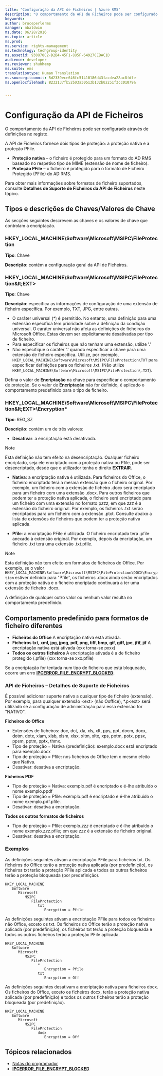 ```yaml
---
title: "Configuração da API de Ficheiros | Azure RMS"
description: "O comportamento da API de Ficheiros pode ser configurado através de definições no registo."
keywords: 
author: bruceperlerms
manager: mbaldwin
ms.date: 06/28/2016
ms.topic: article
ms.prod: 
ms.service: rights-management
ms.technology: techgroup-identity
ms.assetid: 930878C2-D2B4-45F1-885F-64927CEBAC1D
audience: developer
ms.reviewer: shubhamp
ms.suite: ems
translationtype: Human Translation
ms.sourcegitcommit: 5d2339ece646fc51410186d43facdea28ac8fdfe
ms.openlocfilehash: 8232137fb52b03a30513b132b02251f3cc01079a


---
```


# Configuração da API de Ficheiros


O comportamento da API de Ficheiros pode ser configurado através de definições no registo.

A API de Ficheiros fornece dois tipos de proteção: a proteção nativa e a proteção PFile.

-   **Proteção nativa** – o ficheiro é protegido para um formato do AD RMS baseado no respetivo tipo de MIME (extensão de nome de ficheiro).
-   **Proteção PFile** – o ficheiro é protegido para o formato de Ficheiro Protegido (PFile) do AD RMS.

Para obter mais informações sobre formatos de ficheiro suportados, consulte **Detalhes de Suporte de Ficheiros da API de Ficheiros** neste tópico.

## Tipos e descrições de Chaves/Valores de Chave

As secções seguintes descrevem as chaves e os valores de chave que controlam a encriptação.

### HKEY_LOCAL_MACHINE\Software\Microsoft\MSIPC\FileProtection

**Tipo**: Chave

**Descrição**: contém a configuração geral da API de Ficheiros.

### HKEY_LOCAL_MACHINE\Software\Microsoft\MSIPC\FileProtection\&lt;EXT&gt;

**Tipo**: Chave

**Descrição**: especifica as informações de configuração de uma extensão de ficheiro específica. Por exemplo, TXT, JPG, entre outras.

- O caráter universal (*) é permitido. No entanto, uma definição para uma extensão específica tem prioridade sobre a definição da condição universal. O caráter universal não afeta as definições de ficheiros do Microsoft Office. Estas devem ser explicitamente desativadas por tipo de ficheiro.
- Para especificar os ficheiros que não tenham uma extensão, utilize '.'
- Não especifique o caráter '.' quando especificar a chave para uma extensão de ficheiro específica. Utilize, por exemplo, `HKEY_LOCAL_MACHINE\Software\Microsoft\MSIPC\FileProtection\TXT` para especificar definições para os ficheiros .txt. (Não utilize `HKEY_LOCAL_MACHINE\Software\Microsoft\MSIPC\FileProtection\.TXT`).

Defina o valor de **Encriptação** na chave para especificar o comportamento de proteção. Se o valor de **Encriptação** não for definido, é aplicado o comportamento predefinido para o tipo de ficheiro.


### HKEY_LOCAL_MACHINE\Software\Microsoft\MSIPC\FileProtection\&lt;EXT&gt;\Encryption*

**Tipo**: REG_SZ

**Descrição**: contém um de três valores:

- **Desativar**: a encriptação está desativada.

> [!Note] 
> Esta definição não tem efeito na desencriptação. Qualquer ficheiro encriptado, seja ele encriptado com a proteção nativa ou Pfile, pode ser desencriptado, desde que o utilizador tenha o direito **EXTRAIR**.

- **Nativa**: a encriptação nativa é utilizada. Para ficheiros do Office, o ficheiro encriptado terá a mesma extensão que o ficheiro original. Por exemplo, um ficheiro com a extensão de ficheiro .docx será encriptado para um ficheiro com uma extensão .docx. Para outros ficheiros que podem ter a proteção nativa aplicada, o ficheiro será encriptado para um ficheiro com uma extensão no formato p*zzz*, em que *zzz* é a extensão do ficheiro original. Por exemplo, os ficheiros .txt serão encriptados para um ficheiro com a extensão .ptxt. Consulte abaixo a lista de extensões de ficheiros que podem ter a proteção nativa aplicada.

- **Pfile**: a encriptação PFile é utilizada. O ficheiro encriptado terá .pfile anexado à extensão original. Por exemplo, depois da encriptação, um ficheiro .txt terá uma extensão .txt.pfile.


> [!Note] 
> Esta definição não tem efeito em formatos de ficheiros do Office. Por exemplo, se o valor `HKEY_LOCAL_MACHINE\Software\Microsoft\MSIPC\FileProtection\DOCX\Encryption` estiver definido para &quot;Pfile”, os ficheiros .docx ainda serão encriptados com a proteção nativa e o ficheiro encriptado continuará a ter uma extensão de ficheiro .docx.

A definição de qualquer outro valor ou nenhum valor resulta no comportamento predefinido.

## Comportamento predefinido para formatos de ficheiro diferentes

-   **Ficheiros do Office** A encriptação nativa está ativada.
-   **Ficheiros txt, xml, jpg, jpeg, pdf, png, tiff, bmp, gif, giff, jpe, jfif, jif** A encriptação nativa está ativada (xxx torna-se pxxx)
-   **Todos os outros ficheiros** A encriptação ativada é a de ficheiro protegido (.pfile) (xxx torna-se xxx.pfile)

Se a encriptação for tentada num tipo de ficheiro que está bloqueado, ocorre um erro [**IPCERROR\_FILE\_ENCRYPT\_BLOCKED**](/rights-management/sdk/2.1/api/win/error%20codes).

### API de Ficheiros – Detalhes de Suporte de Ficheiros

É possível adicionar suporte nativo a qualquer tipo de ficheiro (extensão). Por exemplo, para qualquer extensão &lt;ext&gt; (não Ooffice), \*.p&lt;ext&gt; será utilizado se a configuração de administração para essa extensão for "NATIVO".

**Ficheiros do Office**

-   Extensões de ficheiros: doc, dot, xla, xls, xlt, pps, ppt, docm, docx, dotm, dotx, xlam, xlsb, xlsm, xlsx, xltm, xltx, xps, potm, potx, ppsx, ppsm, pptm, pptx, thmx.
-   Tipo de proteção = Nativa (predefinição): exemplo.docx está encriptado para exemplo.docx
-   Tipo de proteção = Pfile: nos ficheiros do Office tem o mesmo efeito que Nativa.
-   Desativar: desativa a encriptação.

**Ficheiros PDF**

-   Tipo de proteção = Nativa: exemplo.pdf é encriptado e é-lhe atribuído o nome exemplo.ppdf
-   Tipo de proteção = Pfile: exemplo.pdf é encriptado e é-lhe atribuído o nome exemplo.pdf.pfile.
-   Desativar: desativa a encriptação.

**Todos os outros formatos de ficheiros**

-   Tipo de proteção = Pfile: exemplo.*zzz* é encriptado e é-lhe atribuído o nome exemplo.*zzz*.pfile; em que *zzz* é a extensão de ficheiro original.
-   Desativar: desativa a encriptação.

### Exemplos

As definições seguintes ativam a encriptação PFile para ficheiros txt. Os ficheiros do Office terão a proteção nativa aplicada (por predefinição), os ficheiros txt terão a proteção PFile aplicada e todos os outros ficheiros terão a proteção bloqueada (por predefinição).

```
HKEY_LOCAL_MACHINE
   Software
      Microsoft
         MSIPC
            FileProtection
               txt
                  Encryption = Pfile
```

As definições seguintes ativam a encriptação PFile para todos os ficheiros não Office, exceto os txt. Os ficheiros do Office terão a proteção nativa aplicada (por predefinição), os ficheiros txt terão a proteção bloqueada e todos os outros ficheiros terão a proteção PFile aplicada.

```
HKEY_LOCAL_MACHINE
   Software
      Microsoft
         MSIPC
            FileProtection
               *
                  Encryption = Pfile
               txt
                  Encryption = Off
```

As definições seguintes desativam a encriptação nativa para ficheiros docx. Os ficheiros do Office, exceto os ficheiros docx, terão a proteção nativa aplicada (por predefinição) e todos os outros ficheiros terão a proteção bloqueada (por predefinição).

```
HKEY_LOCAL_MACHINE
   Software
      Microsoft
         MSIPC
            FileProtection
               docx
                  Encryption = Off
```

## Tópicos relacionados

* [Notas do programador](developer-notes.md)
* [**IPCERROR\_FILE\_ENCRYPT\_BLOCKED**](/rights-management/sdk/2.1/api/win/error%20codes)
 

 



<!--HONumber=Aug16_HO4-->


